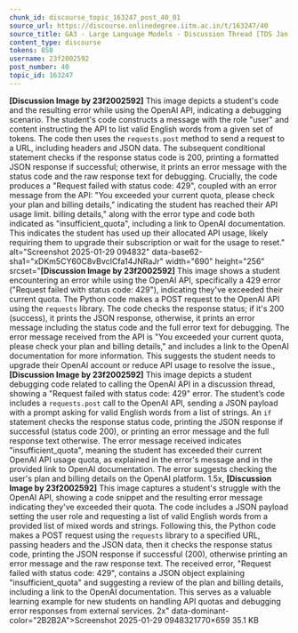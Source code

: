 ```yaml
---
chunk_id: discourse_topic_163247_post_40_01
source_url: https://discourse.onlinedegree.iitm.ac.in/t/163247/40
source_title: GA3 - Large Language Models - Discussion Thread [TDS Jan 2025]
content_type: discourse
tokens: 858
username: 23f2002592
post_number: 40
topic_id: 163247
---
```


**[Discussion Image by 23f2002592]** This image depicts a student's code and the resulting error while using the OpenAI API, indicating a debugging scenario. The student's code constructs a message with the role "user" and content instructing the API to list valid English words from a given set of tokens. The code then uses the `requests.post` method to send a request to a URL, including headers and JSON data. The subsequent conditional statement checks if the response status code is 200, printing a formatted JSON response if successful; otherwise, it prints an error message with the status code and the raw response text for debugging. Crucially, the code produces a "Request failed with status code: 429", coupled with an error message from the API: "You exceeded your current quota, please check your plan and billing details," indicating the student has reached their API usage limit. billing details," along with the error type and code both indicated as "insufficient_quota", including a link to OpenAI documentation. This indicates the student has used up their allocated API usage, likely requiring them to upgrade their subscription or wait for the usage to reset." alt="Screenshot 2025-01-29 094832" data-base62-sha1="xDKm5CY60C8vBvcICfa14JNRaJr" width="690" height="256" srcset="**[Discussion Image by 23f2002592]** This image shows a student encountering an error while using the OpenAI API, specifically a 429 error ("Request failed with status code: 429"), indicating they've exceeded their current quota. The Python code makes a POST request to the OpenAI API using the `requests` library. The code checks the response status; if it's 200 (success), it prints the JSON response, otherwise, it prints an error message including the status code and the full error text for debugging. The error message received from the API is "You exceeded your current quota, please check your plan and billing details," and includes a link to the OpenAI documentation for more information. This suggests the student needs to upgrade their OpenAI account or reduce API usage to resolve the issue., **[Discussion Image by 23f2002592]** This image depicts a student debugging code related to calling the OpenAI API in a discussion thread, showing a "Request failed with status code: 429" error. The student’s code includes a `requests.post` call to the OpenAI API, sending a JSON payload with a prompt asking for valid English words from a list of strings. An `if` statement checks the response status code, printing the JSON response if successful (status code 200), or printing an error message and the full response text otherwise. The error message received indicates "insufficient_quota", meaning the student has exceeded their current OpenAI API usage quota, as explained in the error's message and in the provided link to OpenAI documentation. The error suggests checking the user's plan and billing details on the OpenAI platform. 1.5x, **[Discussion Image by 23f2002592]** This image captures a student's struggle with the OpenAI API, showing a code snippet and the resulting error message indicating they've exceeded their quota. The code includes a JSON payload setting the user role and requesting a list of valid English words from a provided list of mixed words and strings. Following this, the Python code makes a POST request using the `requests` library to a specified URL, passing headers and the JSON data, then it checks the response status code, printing the JSON response if successful (200), otherwise printing an error message and the raw response text. The received error, "Request failed with status code: 429", contains a JSON object explaining "insufficient_quota" and suggesting a review of the plan and billing details, including a link to the OpenAI documentation. This serves as a valuable learning example for new students on handling API quotas and debugging error responses from external services. 2x" data-dominant-color="2B2B2A">Screenshot 2025-01-29 0948321770×659 35.1 KB

